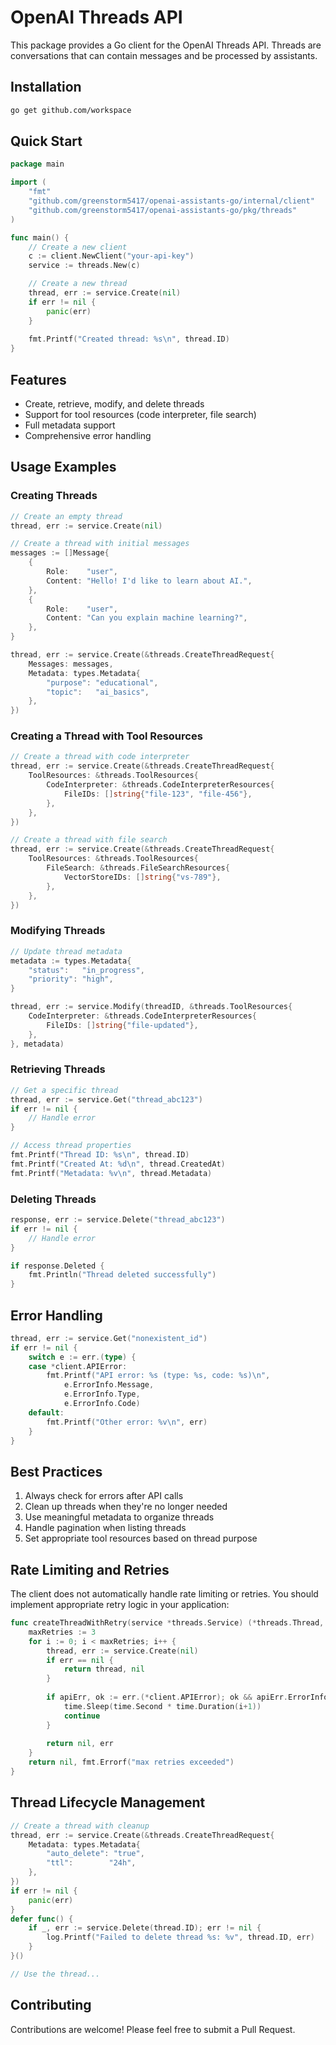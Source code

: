 # OpenAI Threads API

This package provides a Go client for the OpenAI Threads API. Threads are conversations that can contain messages and be processed by assistants.

## Installation

```bash
go get github.com/workspace
```

## Quick Start

```go
package main

import (
    "fmt"
    "github.com/greenstorm5417/openai-assistants-go/internal/client"
    "github.com/greenstorm5417/openai-assistants-go/pkg/threads"
)

func main() {
    // Create a new client
    c := client.NewClient("your-api-key")
    service := threads.New(c)

    // Create a new thread
    thread, err := service.Create(nil)
    if err != nil {
        panic(err)
    }
    
    fmt.Printf("Created thread: %s\n", thread.ID)
}
```

## Features

- Create, retrieve, modify, and delete threads
- Support for tool resources (code interpreter, file search)
- Full metadata support
- Comprehensive error handling

## Usage Examples

### Creating Threads

```go
// Create an empty thread
thread, err := service.Create(nil)

// Create a thread with initial messages
messages := []Message{
    {
        Role:    "user",
        Content: "Hello! I'd like to learn about AI.",
    },
    {
        Role:    "user",
        Content: "Can you explain machine learning?",
    },
}

thread, err := service.Create(&threads.CreateThreadRequest{
    Messages: messages,
    Metadata: types.Metadata{
        "purpose": "educational",
        "topic":   "ai_basics",
    },
})
```

### Creating a Thread with Tool Resources

```go
// Create a thread with code interpreter
thread, err := service.Create(&threads.CreateThreadRequest{
    ToolResources: &threads.ToolResources{
        CodeInterpreter: &threads.CodeInterpreterResources{
            FileIDs: []string{"file-123", "file-456"},
        },
    },
})

// Create a thread with file search
thread, err := service.Create(&threads.CreateThreadRequest{
    ToolResources: &threads.ToolResources{
        FileSearch: &threads.FileSearchResources{
            VectorStoreIDs: []string{"vs-789"},
        },
    },
})
```

### Modifying Threads

```go
// Update thread metadata
metadata := types.Metadata{
    "status":   "in_progress",
    "priority": "high",
}

thread, err := service.Modify(threadID, &threads.ToolResources{
    CodeInterpreter: &threads.CodeInterpreterResources{
        FileIDs: []string{"file-updated"},
    },
}, metadata)
```

### Retrieving Threads

```go
// Get a specific thread
thread, err := service.Get("thread_abc123")
if err != nil {
    // Handle error
}

// Access thread properties
fmt.Printf("Thread ID: %s\n", thread.ID)
fmt.Printf("Created At: %d\n", thread.CreatedAt)
fmt.Printf("Metadata: %v\n", thread.Metadata)
```

### Deleting Threads

```go
response, err := service.Delete("thread_abc123")
if err != nil {
    // Handle error
}

if response.Deleted {
    fmt.Println("Thread deleted successfully")
}
```

## Error Handling

```go
thread, err := service.Get("nonexistent_id")
if err != nil {
    switch e := err.(type) {
    case *client.APIError:
        fmt.Printf("API error: %s (type: %s, code: %s)\n", 
            e.ErrorInfo.Message, 
            e.ErrorInfo.Type, 
            e.ErrorInfo.Code)
    default:
        fmt.Printf("Other error: %v\n", err)
    }
}
```

## Best Practices

1. Always check for errors after API calls
2. Clean up threads when they're no longer needed
3. Use meaningful metadata to organize threads
4. Handle pagination when listing threads
5. Set appropriate tool resources based on thread purpose

## Rate Limiting and Retries

The client does not automatically handle rate limiting or retries. You should implement appropriate retry logic in your application:

```go
func createThreadWithRetry(service *threads.Service) (*threads.Thread, error) {
    maxRetries := 3
    for i := 0; i < maxRetries; i++ {
        thread, err := service.Create(nil)
        if err == nil {
            return thread, nil
        }
        
        if apiErr, ok := err.(*client.APIError); ok && apiErr.ErrorInfo.Type == "rate_limit_exceeded" {
            time.Sleep(time.Second * time.Duration(i+1))
            continue
        }
        
        return nil, err
    }
    return nil, fmt.Errorf("max retries exceeded")
}
```

## Thread Lifecycle Management

```go
// Create a thread with cleanup
thread, err := service.Create(&threads.CreateThreadRequest{
    Metadata: types.Metadata{
        "auto_delete": "true",
        "ttl":        "24h",
    },
})
if err != nil {
    panic(err)
}
defer func() {
    if _, err := service.Delete(thread.ID); err != nil {
        log.Printf("Failed to delete thread %s: %v", thread.ID, err)
    }
}()

// Use the thread...
```

## Contributing

Contributions are welcome! Please feel free to submit a Pull Request.